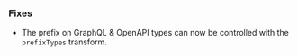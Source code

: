 ### Fixes

- The prefix on GraphQL & OpenAPI types can now be controlled with the
  `prefixTypes` transform.

